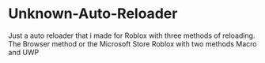 # Unknown-Auto-Reloader
Just a auto reloader that i made for Roblox with three methods of reloading. The Browser method or the Microsoft Store Roblox with two methods Macro and UWP
